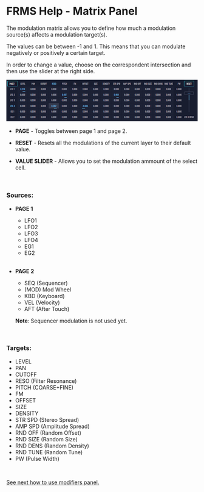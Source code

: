 # FRMS Help - Matrix Panel

The modulation matrix allows you to define how much a modulation source(s) affects a modulation target(s).

The values can be between -1 and 1. This means that you can modulate negatively or positively a certain target.

In order to change a value, choose on the correspondent intersection and then use the slider at the right side.

<img src="/frms/images/matrix-panel.png" alt="FRMS Matrix Panel" />

- **PAGE** - Toggles between page 1 and page 2.

- **RESET** - Resets all the modulations of the current layer to their default value.

- **VALUE SLIDER** - Allows you to set the modulation ammount of the select cell.

<br/>

### Sources:

- **PAGE 1**

  - LFO1
  - LFO2
  - LFO3
  - LFO4
  - EG1
  - EG2
    <br/><br/>

- **PAGE 2**

  - SEQ (Sequencer)
  - (MOD) Mod Wheel
  - KBD (Keyboard)
  - VEL (Velocity)
  - AFT (After Touch)

  **Note**: Sequencer modulation is not used yet.

<br/>

### Targets:

- LEVEL
- PAN
- CUTOFF
- RESO (Filter Resonance)
- PITCH (COARSE+FINE)
- FM
- OFFSET
- SIZE
- DENSITY
- STR SPD (Stereo Spread)
- AMP SPD (Amplitude Spread)
- RND OFF (Random Offset)
- RND SIZE (Random Size)
- RND DENS (Random Density)
- RND TUNE (Random Tune)
- PW (Pulse Width)

<br/>

[See next how to use modifiers panel.](modifiers-panel)
